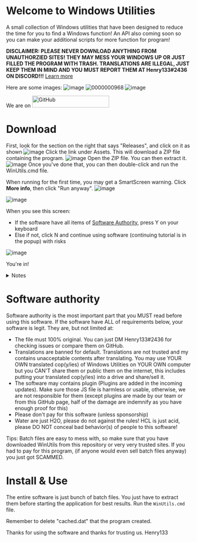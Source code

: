 # Welcome to Windows Utilities
A small collection of Windows utilities that have been designed to reduce the time for you to find a Windows function! An API also coming soon so you can make your additional scripts for more function for program!

**DISCLAIMER: PLEASE NEVER DOWNLOAD ANYTHING FROM UNAUTHORZIED SITES! THEY MAY MESS YOUR WINDOWS UP OR JUST FILLED THE PROGRAM WITH TRASH. TRANSLATIONS ARE ILLEGAL, JUST KEEP THEM IN MIND AND YOU MUST REPORT THEM AT Henry133#2436 ON DISCORD!!!** [Learn more](https://github.com/ColdSnow2/windows-utilities/#software-authority)

Here are some images:
![image](https://user-images.githubusercontent.com/42378704/219983417-4ff19f11-b505-4b07-9c8b-78f573122e65.png)
![0000000968](https://user-images.githubusercontent.com/42378704/219983480-5a2a1cbc-0ae7-40ac-8d82-a24c551e61ef.gif)
![image](https://user-images.githubusercontent.com/42378704/219983563-2682bcfa-e214-43e7-ab26-5dff9f5a48ed.png)

We are on <a href="https://github.com/ColdSnow2/windows-utilities/"><img src="https://i.ibb.co/47M994h/Git-Hub-Mark.png" alt="GitHub" border="0" width="210" height="32"></a>
# Download
First, look for the section on the right that says "Releases", and click on it as shown
![image](https://user-images.githubusercontent.com/42378704/219982830-b0990c79-9ae5-4f05-9348-63e569de415a.png)
Click the link under Assets. This will download a ZIP file containing the program.
![image](https://user-images.githubusercontent.com/42378704/219982874-9e3d8ffd-44d1-411a-9fae-780c0f39ee04.png)
Open the ZIP file. You can then extract it.
![image](https://user-images.githubusercontent.com/42378704/219982961-f9477e48-164f-4d7f-858a-d5a8a7131746.png)
Once you've done that, you can then double-click and run the WinUtils.cmd file.

When running for the first time, you may get a SmartScreen warning. Click __More info__, then click "Run anyway".
![image](https://user-images.githubusercontent.com/42378704/219983053-67e0aa86-4e23-41a9-96b2-b754037cd7b0.png)


![image](https://user-images.githubusercontent.com/42378704/219983101-9cacbc6a-1151-4ec4-b510-6c9cc54da4f6.png)

When you see this screen:
- If the software have all items of [Software Authority](https://github.com/ColdSnow2/windows-utilities/#software-authority), press Y on your keyboard
- Else if not, click N and continue using software (continuing tutorial is in the popup) with risks

![image](https://user-images.githubusercontent.com/42378704/219983180-70af797d-60ba-4e9a-b059-e50491fa6994.png)

You're in!

<details>
  <summary> Notes </summary>
  <summary> Batch files are easy to mess with, so make sure that you have downloaded WinUtils from this repository. </summary>
  <summary> If you had to pay for this program, (if anyone would even sell batch files anyway) you just got SCAMMED. </summary>
</details>

# Software authority
Software authority is the most important part that you MUST read before using this software.
If the software have ALL of requirements below, your software is legit. They are, but not limited at:
- The file must 100% original. You can just DM Henry133#2436 for checking issues or compare them on GitHub.
- Translations are banned for default. Translations are not trusted and my contains unacceptable contents after translating. You may use YOUR OWN translated cop(y/ies) of Windows Utilities on YOUR OWN computer but you CAN'T share them or public them on the internet, this includes putting your translated cop(y/ies) into a drive and share/sell it.
- The software may contains plugin (Plugins are added in the incoming updates). Make sure those JS file is harmless or usable, otherwise, we are not responsible for them (except plugins are made by our team or from this GitHub page, half of the damage are indemnify as you have enough proof for this)
- Please don't pay for this software (unless sponsorship)
- Water are just H2O, please do not against the rules! HCL is just acid, please DO NOT conceal bad behavior(s) of people to this software!

Tips:
Batch files are easy to mess with, so make sure that you have downloaded WinUtils from this repository or very very trusted sites.
If you had to pay for this program, (if anyone would even sell batch files anyway) you just got SCAMMED.

# Install & Use
The entire software is just bunch of batch files. You just have to extract them before starting the application for best results. Run the `WinUtils.cmd` file.

Remember to delete "cached.dat" that the program created.

Thanks for using the software and thanks for trusting us.
Henry133
